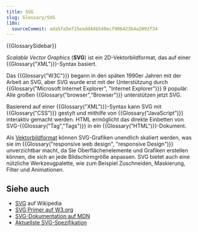 ```yaml
---
title: SVG
slug: Glossary/SVG
l10n:
  sourceCommit: ada5fa5ef15eadd44b549ecf906423b4a2092f34
---
```


{{GlossarySidebar}}

_Scalable Vector Graphics_ (**SVG**) ist ein 2D-Vektorbildformat, das auf einer {{Glossary("XML")}}-Syntax basiert.

Das {{Glossary("W3C")}} begann in den späten 1990er Jahren mit der Arbeit an SVG, aber SVG wurde erst mit der Unterstützung durch {{Glossary("Microsoft Internet Explorer", "Internet Explorer")}} 9 populär. Alle großen {{Glossary("browser","Browser")}} unterstützen jetzt SVG.

Basierend auf einer {{Glossary("XML")}}-Syntax kann SVG mit {{Glossary("CSS")}} gestylt und mithilfe von {{Glossary("JavaScript")}} interaktiv gemacht werden. HTML ermöglicht das direkte Einbetten von SVG-{{Glossary("Tag","Tags")}} in ein {{Glossary("HTML")}}-Dokument.

Als [Vektorbildformat](https://en.wikipedia.org/wiki/Vector_graphics) können SVG-Grafiken unendlich skaliert werden, was sie im {{Glossary("responsive web design", "responsive Design")}} unverzichtbar macht, da Sie Oberflächenelemente und Grafiken erstellen können, die sich an jede Bildschirmgröße anpassen. SVG bietet auch eine nützliche Werkzeugpalette, wie zum Beispiel Zuschneiden, Maskierung, Filter und Animationen.

## Siehe auch

- [SVG](https://en.wikipedia.org/wiki/SVG) auf Wikipedia
- [SVG Primer auf W3.org](https://www.w3.org/Graphics/SVG/IG/resources/svgprimer.html)
- [SVG-Dokumentation auf MDN](/de/docs/Web/SVG)
- [Aktuellste SVG-Spezifikation](https://www.w3.org/TR/SVG/)
